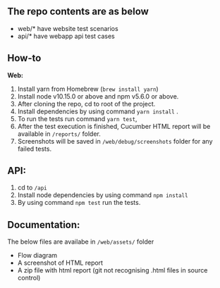 ## The repo contents are as below

- web/\* have website test scenarios
- api/\* have webapp api test cases

## How-to

**Web:**

1. Install yarn from Homebrew (`brew install yarn`)
2. Install node v10.15.0 or above and npm v5.6.0 or above.
3. After cloning the repo, cd to root of the project.
4. Install dependencies by using command `yarn install` .
5. To run the tests run command `yarn test`,
6. After the test execution is finished, Cucumber HTML report will be available in `/reports/` folder.
7. Screenshots will be saved in `/web/debug/screenshots` folder for any failed tests.

## **API:**

1. cd to `/api`
2. Install node dependencies by using command `npm install`
3. By using command `npm test` run the tests.

## Documentation:
The below files are availabe in `/web/assets/` folder
- Flow diagram
- A screenshot of HTML report 
- A zip file with html report (git not recognising .html files in source control)